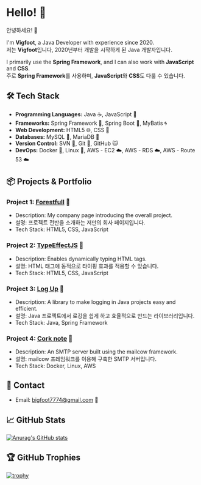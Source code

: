 # Hello! 👋
안녕하세요! 👋

I'm **Vigfoot**, a Java Developer with experience since 2020.  
저는 **Vigfoot**입니다, 2020년부터 개발을 시작하게 된 Java 개발자입니다.

I primarily use the **Spring Framework**, and I can also work with **JavaScript** and **CSS**.  
주로 **Spring Framework**를 사용하며, **JavaScript**와 **CSS**도 다룰 수 있습니다.

## 🛠 Tech Stack
- **Programming Languages:** Java ☕, JavaScript 📜
- **Frameworks:** Spring Framework 🌱, Spring Boot 🌱, MyBatis 🌀
- **Web Development:** HTML5 🌐, CSS 🎨
- **Databases:** MySQL 🐬, MariaDB 🐳
- **Version Control:** SVN 🔧, Git 🐙, GitHub 🐱
- **DevOps:** Docker 🐋, Linux 🐧, AWS - EC2 ☁️, AWS - RDS ☁️, AWS - Route 53 ☁️

## 📦 Projects & Portfolio
### Project 1: [Forestfull](https://forestfull.com) 🚀
- Description: My company page introducing the overall project.
- 설명: 프로젝트 전반을 소개하는 저만의 회사 페이지입니다.
- Tech Stack: HTML5, CSS, JavaScript

### Project 2: [TypeEffectJS](https://github.com/forestfull/typeeffectjs) 🚀
- Description: Enables dynamically typing HTML tags.
- 설명: HTML 태그에 동적으로 타이핑 효과를 적용할 수 있습니다.
- Tech Stack: HTML5, CSS, JavaScript

### Project 3: [Log Up](https://github.com/forestfull/logup) 🚀
- Description: A library to make logging in Java projects easy and efficient.
- 설명: Java 프로젝트에서 로깅을 쉽게 하고 효율적으로 만드는 라이브러리입니다.
- Tech Stack: Java, Spring Framework

### Project 4: [Cork note](https://mail.forestfull.com) 🚀
- Description: An SMTP server built using the mailcow framework.
- 설명: mailcow 프레임워크를 이용해 구축한 SMTP 서버입니다.
- Tech Stack: Docker, Linux, AWS

## 💬 Contact
- Email: [bigfoot7774@gmail.com](mailto:bigfoot7774@gmail.com) 📧

## 📈 GitHub Stats
[![Anurag's GitHub stats](https://github-readme-stats.vercel.app/api?username=forestfull&show_icons=true)](https://github.com/anuraghazra/github-readme-stats)

## 🏆 GitHub Trophies
[![trophy](https://github-profile-trophy.vercel.app/?username=forestfull&theme=onestar&no-frame=true&row=1&column=6)](https://github.com/ryo-ma/github-profile-trophy)
